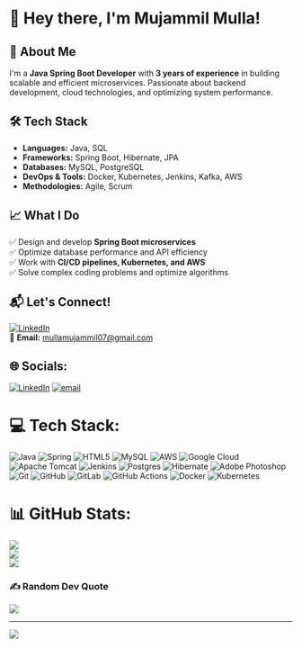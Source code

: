 # 👋 Hey there, I'm Mujammil Mulla!

## 🚀 About Me  
I'm a **Java Spring Boot Developer** with **3 years of experience** in building scalable and efficient microservices. Passionate about backend development, cloud technologies, and optimizing system performance.  

## 🛠️ Tech Stack  
- **Languages:** Java, SQL  
- **Frameworks:** Spring Boot, Hibernate, JPA  
- **Databases:** MySQL, PostgreSQL  
- **DevOps & Tools:** Docker, Kubernetes, Jenkins, Kafka, AWS  
- **Methodologies:** Agile, Scrum  

## 📈 What I Do  
✅ Design and develop **Spring Boot microservices**  
✅ Optimize database performance and API efficiency  
✅ Work with **CI/CD pipelines, Kubernetes, and AWS**  
✅ Solve complex coding problems and optimize algorithms  

## 📬 Let's Connect!  
[![LinkedIn](https://img.shields.io/badge/LinkedIn-blue?style=flat&logo=linkedin)](https://www.linkedin.com/in/mujammilmulla)  
📧 **Email:** mullamujammil07@gmail.com  


## 🌐 Socials:
[![LinkedIn](https://img.shields.io/badge/LinkedIn-%230077B5.svg?logo=linkedin&logoColor=white)](https://linkedin.com/in/https://www.linkedin.com/in/mujammilmulla) [![email](https://img.shields.io/badge/Email-D14836?logo=gmail&logoColor=white)](mailto:mullmujammil07@gmail.com) 

# 💻 Tech Stack:
![Java](https://img.shields.io/badge/java-%23ED8B00.svg?style=for-the-badge&logo=openjdk&logoColor=white) ![Spring](https://img.shields.io/badge/spring-%236DB33F.svg?style=for-the-badge&logo=spring&logoColor=white) ![HTML5](https://img.shields.io/badge/html5-%23E34F26.svg?style=for-the-badge&logo=html5&logoColor=white) ![MySQL](https://img.shields.io/badge/mysql-4479A1.svg?style=for-the-badge&logo=mysql&logoColor=white) ![AWS](https://img.shields.io/badge/AWS-%23FF9900.svg?style=for-the-badge&logo=amazon-aws&logoColor=white) ![Google Cloud](https://img.shields.io/badge/GoogleCloud-%234285F4.svg?style=for-the-badge&logo=google-cloud&logoColor=white) ![Apache Tomcat](https://img.shields.io/badge/apache%20tomcat-%23F8DC75.svg?style=for-the-badge&logo=apache-tomcat&logoColor=black) ![Jenkins](https://img.shields.io/badge/jenkins-%232C5263.svg?style=for-the-badge&logo=jenkins&logoColor=white) ![Postgres](https://img.shields.io/badge/postgres-%23316192.svg?style=for-the-badge&logo=postgresql&logoColor=white) ![Hibernate](https://img.shields.io/badge/Hibernate-59666C?style=for-the-badge&logo=Hibernate&logoColor=white) ![Adobe Photoshop](https://img.shields.io/badge/adobe%20photoshop-%2331A8FF.svg?style=for-the-badge&logo=adobe%20photoshop&logoColor=white) ![Git](https://img.shields.io/badge/git-%23F05033.svg?style=for-the-badge&logo=git&logoColor=white) ![GitHub](https://img.shields.io/badge/github-%23121011.svg?style=for-the-badge&logo=github&logoColor=white) ![GitLab](https://img.shields.io/badge/gitlab-%23181717.svg?style=for-the-badge&logo=gitlab&logoColor=white) ![GitHub Actions](https://img.shields.io/badge/github%20actions-%232671E5.svg?style=for-the-badge&logo=githubactions&logoColor=white) ![Docker](https://img.shields.io/badge/docker-%230db7ed.svg?style=for-the-badge&logo=docker&logoColor=white) ![Kubernetes](https://img.shields.io/badge/kubernetes-%23326ce5.svg?style=for-the-badge&logo=kubernetes&logoColor=white)
# 📊 GitHub Stats:
![](https://github-readme-stats.vercel.app/api?username=muzammil7xd&theme=transparent&hide_border=false&include_all_commits=false&count_private=false)<br/>
![](https://nirzak-streak-stats.vercel.app/?user=muzammil7xd&theme=transparent&hide_border=false)<br/>
![](https://github-readme-stats.vercel.app/api/top-langs/?username=muzammil7xd&theme=transparent&hide_border=false&include_all_commits=false&count_private=false&layout=compact)

### ✍️ Random Dev Quote
![](https://quotes-github-readme.vercel.app/api?type=horizontal&theme=radical)

---
[![](https://visitcount.itsvg.in/api?id=muzammil7xd&icon=0&color=0)](https://visitcount.itsvg.in)

<!-- Proudly created with GPRM ( https://gprm.itsvg.in ) -->
